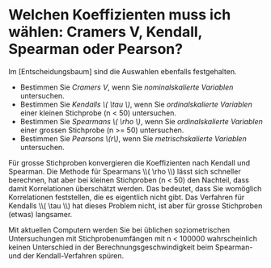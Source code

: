 # Welchen Koeffizienten muss ich wählen: Cramers V, Kendall, Spearman oder Pearson?

Im [Entscheidungsbaum] sind die Auswahlen ebenfalls festgehalten.

* Bestimmen Sie *Cramers V*, wenn Sie *nominalskalierte Variablen* untersuchen.
* Bestimmen Sie *Kendalls \\( \tau \\)*, wenn Sie *ordinalskalierte Variablen* einer kleinen Stichprobe (n < 50) untersuchen.
* Bestimmen Sie *Spearmans \\( \rho \\)*, wenn Sie *ordinalskalierte Variablen* einer grossen Stichprobe (n >= 50) untersuchen.
* Bestimmen Sie *Pearsons \\(r\\)*, wenn Sie *metrischskalierte Variablen* untersuchen.

<p class="alert alert-info" markdown="1">
Für grosse Stichproben konvergieren die Koeffizienten nach Kendall und Spearman. Die Methode für Spearmans \\( \rho \\) lässt sich schneller berechnen, hat aber bei kleinen Stichproben (n < 50) den Nachteil, dass damit Korrelationen überschätzt werden. Das bedeutet, dass Sie womöglich Korrelationen feststellen, die es eigentlich nicht gibt. Das Verfahren für Kendalls \\( \tau \\) hat dieses Problem nicht, ist aber für grosse Stichproben (etwas) langsamer.
</p>

<p class="alert alert-secondary" markdown="1">
Mit aktuellen Computern werden Sie bei üblichen soziometrischen Untersuchungen mit Stichprobenumfängen mit n < 100000 wahrscheinlich keinen Unterschied in der Berechnungsgeschwindigkeit beim Spearman- und der Kendall-Verfahren spüren.
</p>

$$ $$